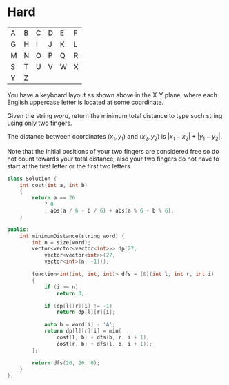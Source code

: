 # Hard

|   |   |   |   |   |   |
|---|---|---|---|---|---|
| A | B | C | D | E | F |
| G | H | I | J | K | L |
| M | N | O | P | Q | R |
| S | T | U | V | W | X |
| Y | Z |   |   |   |   |

You have a keyboard layout as shown above in the X-Y plane, where each English uppercase letter is located at some coordinate.

Given the string $word$, return the minimum total distance to type such string using only two fingers.

The distance between coordinates $(x_1, y_1)$ and $(x_2, y_2)$ is $|x_1 - x_2| + |y_1 - y_2|$.

Note that the initial positions of your two fingers are considered free so do not count towards your total distance, also your two fingers do not have to start at the first letter or the first two letters.

```cpp
class Solution {
    int cost(int a, int b)
    {
        return a == 26
            ? 0
            : abs(a / 6 - b / 6) + abs(a % 6 - b % 6);
    }

public:
    int minimumDistance(string word) {
        int n = size(word);
        vector<vector<vector<int>>> dp(27, 
            vector<vector<int>>(27, 
            vector<int>(n, -1)));

        function<int(int, int, int)> dfs = [&](int l, int r, int i)
        {
            if (i >= n)
                return 0;

            if (dp[l][r][i] != -1)
                return dp[l][r][i];

            auto b = word[i] - 'A';
            return dp[l][r][i] = min(
                cost(l, b) + dfs(b, r, i + 1), 
                cost(r, b) + dfs(l, b, i + 1));
        };

        return dfs(26, 26, 0);
    }
};
```
